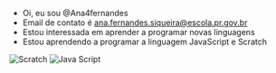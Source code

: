 - Oi, eu sou @Ana4fernandes
- Email de contato é ana.fernandes.siqueira@escola.pr.gov.br
- Estou interessada em aprender a programar novas linguagens
- Estou aprendendo a programar a linguagem JavaScript e Scratch

![Scratch](https://img.shields.io/badge/Scratch-4D97FF?style=for-the-badge&logo=Scratch&logoColor=white)
![Java Script](https://img.shields.io/badge/JavaScript-323330?style=for-the-badge&logo=javascript&logoColor=F7DF1E)
